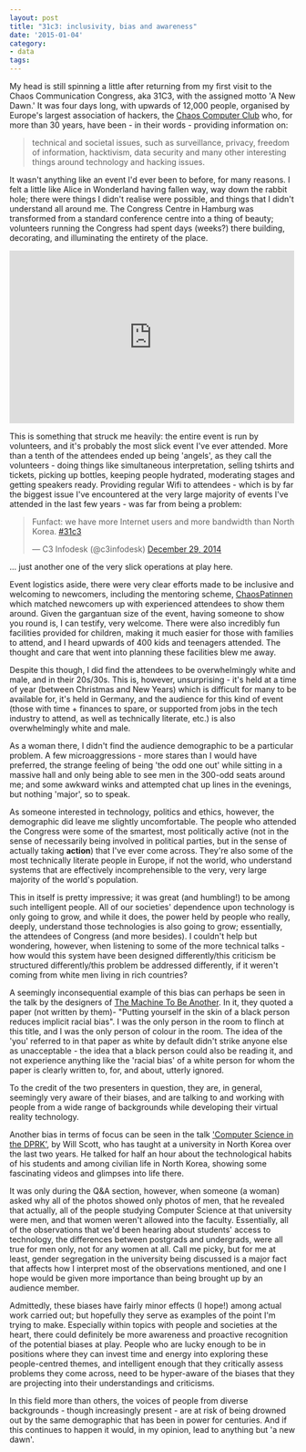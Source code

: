```yaml
---
layout: post
title: "31c3: inclusivity, bias and awareness"
date: '2015-01-04'
category:
- data
tags:
---
```



My head is still spinning a little after returning from my first visit to the Chaos Communication Congress, aka 31C3, with the assigned motto 'A New Dawn.' It was four days long, with upwards of 12,000 people, organised by Europe's largest association of hackers, the [Chaos Computer Club](http://www.ccc.de/en/) who, for more than 30 years, have been - in their words - providing information on:

<blockquote>technical and societal issues, such as surveillance, privacy, freedom of information, hacktivism, data security and many other interesting things around technology and hacking issues.</blockquote> 

It wasn't anything like an event I'd ever been to before, for many reasons. I felt a little like Alice in Wonderland having fallen way, way down the rabbit hole; there were things I didn't realise were possible, and things that I didn't understand all around me. The Congress Centre in Hamburg was transformed from a standard conference centre into a thing of beauty; volunteers running the Congress had spent days (weeks?) there building, decorating, and illuminating the entirety of the place.

<iframe src="https://www.flickr.com/photos/der_robert/16112469081/in/photolist-qxNBH4-qyTNe3-pEwBsq-qkZBkC-pFMKYX-qBwrRn-qAjb1L-qxjG25-qgSi1F-qzx38N-qm7Eb4-qCyezZ-qyCU5C-qzr9Nn-pFowmJ-qm1fcW-qkZB2G-pFMLA8-qAh3yW-qgKna5-qyfbdf-qi3cKd-qzx4zL-qzATek-qm3mH7-qCnMMM-qi3UXq-qkWz38-pBxyrm-qBr4gj-qxjH45-qiacR2-qmXJbR-qwY3Ry-qz1oky-qwvSsu-qkQ7Fd-qhRQKX-qCvFDp-qm221T-pAQF6p-qi3TEA-qxqVSz-qkPFju-pFBDYv-qkWh6x-qvLRx9-qkWqUz-qkPReG-pCQkyg/player/" width="500" height="303" frameborder="0" allowfullscreen webkitallowfullscreen mozallowfullscreen oallowfullscreen msallowfullscreen></iframe>

<!--more-->

This is something that struck me heavily: the entire event is run by volunteers, and it's probably the most slick event I've ever attended. More than a tenth of the attendees ended up being 'angels', as they call the volunteers - doing things like simultaneous interpretation, selling tshirts and tickets, picking up bottles, keeping people hydrated, moderating stages and getting speakers ready. Providing regular Wifi to attendees - which is by far the biggest issue I've encountered at the very large majority of events I've attended in the last few years - was far from being a problem:

<blockquote class="twitter-tweet" data-partner="tweetdeck"><p>Funfact: we have more Internet users and more  bandwidth than North Korea. <a href="https://twitter.com/hashtag/31c3?src=hash">#31c3</a></p>&mdash; C3 Infodesk (@c3infodesk) <a href="https://twitter.com/c3infodesk/status/549476958283636736">December 29, 2014</a></blockquote>
<script async src="//platform.twitter.com/widgets.js" charset="utf-8"></script>

... just another one of the very slick operations at play here.

Event logistics aside, there were very clear efforts made to be inclusive and welcoming to newcomers, including the mentoring scheme, [ChaosPatinnen](https://events.ccc.de/congress/2014/wiki/Assembly:Chaospatinnen) which matched newcomers up with experienced attendees to show them around. Given the gargantuan size of the event, having someone to show you round is, I can testify, very welcome. There were also incredibly fun facilities provided for children, making it much easier for those with families to attend, and I heard upwards of 400 kids and teenagers attended. The thought and care that went into planning these facilities blew me away.

Despite this though, I did find the attendees to be overwhelmingly white and male, and in their 20s/30s. This is, however, unsurprising - it's held at a time of year (between Christmas and New Years) which is difficult for many to be available for, it's held in Germany, and the audience for this kind of event (those with time + finances to spare, or supported from jobs in the tech industry to attend, as well as technically literate, etc.) is also overwhelmingly white and male.

As a woman there, I didn't find the audience demographic to be a particular problem. A few microaggressions - more stares than I would have preferred, the strange feeling of being 'the odd one out' while sitting in a massive hall and only being able to see men in the 300-odd seats around me; and some awkward winks and attempted chat up lines in the evenings, but nothing 'major', so to speak.

As someone interested in technology, politics and ethics, however, the demographic did leave me slightly uncomfortable. The people who attended the Congress were some of the smartest, most politically active (not in the sense of necessarily being involved in political parties, but in the sense of actually taking **action**) that I've ever come across. They're also some of the most technically literate people in Europe, if not the world, who understand systems that are effectively incomprehensible to the very, very large majority of the world's population. 

This in itself is pretty impressive; it was great (and humbling!) to be among such intelligent people. All of our societies' dependence upon technology is only going to grow, and while it does, the power held by people who really, deeply, understand those technologies is also going to grow; essentially, the attendees of Congress (and more besides). I couldn't help but wondering, however, when listening to some of the more technical talks - how would this system have been designed differently/this criticism be structured differently/this problem be addressed differently, if it weren't coming from white men living in rich countries?

A seemingly inconsequential example of this bias can perhaps be seen in the talk by the designers of [The Machine To Be Another](http://media.ccc.de/browse/congress/2014/31c3_-_6385_-_en_-_saal_g_-_201412292245_-_the_machine_to_be_another_-_beanotherlab.html#video). In it, they quoted a paper (not written by them)- "Putting yourself in the skin of a black person reduces implicit racial bias". I was the only person in the room to flinch at this title, and I was the only person of colour in the room. The idea of the 'you' referred to in that paper as white by default didn't strike anyone else as unacceptable - the idea that a black person could also be reading it, and not experience anything like the 'racial bias' of a white person for whom the paper is clearly written to, for, and about, utterly ignored.

To the credit of the two presenters in question, they are, in general, seemingly very aware of their biases, and are talking to and working with people from a wide range of backgrounds while developing their virtual reality technology.

Another bias in terms of focus can be seen in the talk ['Computer Science in the DPRK'](http://media.ccc.de/browse/congress/2014/31c3_-_6253_-_en_-_saal_2_-_201412292115_-_computer_science_in_the_dprk_-_will_scott.html#video), by Will Scott, who has taught at a university in North Korea over the last two years. He talked for half an hour about the technological habits of his students and among civilian life in North Korea, showing some fascinating videos and glimpses into life there. 

It was only during the Q&A section, however, when someone (a woman) asked why all of the photos showed only photos of men, that he revealed that actually, all of the people studying Computer Science at that university were men, and that women weren't allowed into the faculty. Essentially, all of the observations that we'd been hearing about students' access to technology, the differences between postgrads and undergrads, were all true for men only, not for any women at all. Call me picky, but for me at least, gender segregation in the university being discussed is a major fact that affects how I interpret most of the observations mentioned, and one I hope would be given more importance than being brought up by an audience member.

Admittedly, these biases have fairly minor effects (I hope!) among actual work carried out; but hopefully they serve as examples of the point I'm trying to make. Especially within topics with people and societies at the heart, there could definitely be more awareness and proactive recognition of the potential biases at play. People who are lucky enough to be in positions where they can invest time and energy into exploring these people-centred themes, and intelligent enough that they critically assess problems they come across, need to be hyper-aware of the biases that they are projecting into their understandings and criticisms.

In this field more than others, the voices of people from diverse backgrounds - though increasingly present - are at risk of being drowned out by the same demographic that has been in power for centuries. And if this continues to happen it would, in my opinion, lead to anything but 'a new dawn'.
